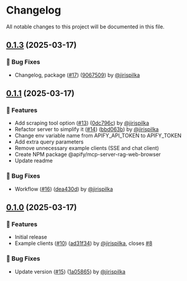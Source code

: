 # Changelog

All notable changes to this project will be documented in this file.

## [0.1.3](https://github.com/apify/mcp-server-rag-web-browser/releases/tag/v0.1.3) (2025-03-17)

### 🐛 Bug Fixes

- Changelog, package ([#17](https://github.com/apify/mcp-server-rag-web-browser/pull/17)) ([9067509](https://github.com/apify/mcp-server-rag-web-browser/commit/9067509a12fda837456899b22a3432c8ff172f4f)) by [@jirispilka](https://github.com/jirispilka)


## [0.1.1](https://github.com/apify/mcp-server-rag-web-browser/releases/tag/v0.1.1) (2025-03-17)

### 🚀 Features
- Add scraping tool option ([#13](https://github.com/apify/mcp-server-rag-web-browser/pull/13)) ([0dc796c](https://github.com/apify/mcp-server-rag-web-browser/commit/0dc796cea98e02e276fcc03e43514fa156a3018d)) by [@jirispilka](https://github.com/jirispilka)
- Refactor server to simplify it ([#14](https://github.com/apify/mcp-server-rag-web-browser/pull/14)) ([bbd063b](https://github.com/apify/mcp-server-rag-web-browser/commit/bbd063b2b4fc58e1fd25c07908ec1e8355955c59)) by [@jirispilka](https://github.com/jirispilka)
- Change env variable name from APIFY_API_TOKEN to APIFY_TOKEN
- Add extra query parameters
- Remove unnecessary example clients (SSE and chat client)
- Create NPM package @apify/mcp-server-rag-web-browser
- Update readme

### 🐛 Bug Fixes

- Workflow ([#16](https://github.com/apify/mcp-server-rag-web-browser/pull/16)) ([dea430d](https://github.com/apify/mcp-server-rag-web-browser/commit/dea430d793e924821b3eebc99ed4996333af99b8)) by [@jirispilka](https://github.com/jirispilka)

## [0.1.0](https://github.com/apify/mcp-server-rag-web-browser/releases/tag/v0.1.0) (2025-03-17)

### 🚀 Features

- Initial release
- Example clients ([#10](https://github.com/apify/mcp-server-rag-web-browser/pull/10)) ([ad31f34](https://github.com/apify/mcp-server-rag-web-browser/commit/ad31f34045e3d5a01b41073af06bae33e89b1f32)) by [@jirispilka](https://github.com/jirispilka), closes [#8](https://github.com/apify/mcp-server-rag-web-browser/issues/8)

### 🐛 Bug Fixes

- Update version ([#15](https://github.com/apify/mcp-server-rag-web-browser/pull/15)) ([1a05865](https://github.com/apify/mcp-server-rag-web-browser/commit/1a05865b4052b080a0dd758ec0e90ea1f7bdd14c)) by [@jirispilka](https://github.com/jirispilka)